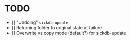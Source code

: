 # TODO

- [] "Undoing" `sickdb-update`
- [] Returning folder to original state at failure
- [] Overwrite vs copy mode (default?) for sickdb-update
